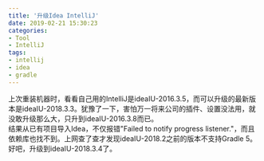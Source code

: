 ```yaml
---
title: '升级Idea IntelliJ'
date: 2019-02-21 15:30:23
categories: 
- Tool
- IntelliJ
tags: 
- intellij
- idea
- gradle
---
```

上次重装机器时，看看自己用的IntelliJ是ideaIU-2016.3.5，而可以升级的最新版本是ideaIU-2018.3.3。犹豫了一下，害怕万一将来公司的插件、设置没法用，就没敢升级那么大，只升到ideaIU-2016.3.8而已。  
结果从已有项目导入Idea，不仅报错"Failed to notify progress listener."，而且依赖库也找不到。上网查了查才发现ideaIU-2018.2之前的版本不支持Gradle 5。  
好吧，升级到ideaIU-2018.3.4了。
